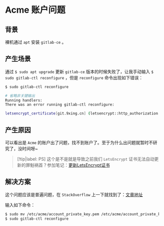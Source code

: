 # Acme 账户问题

## 背景

裸机通过 `apt` 安装 `gitlab-ce` 。

## 产生场景

通过 `$ sudo apt upgrade` 更新 `gitlab-ce` 版本的时候失败了，让我手动输入 `$ sudo gitlab-ctl reconfigure` ，但是 `reconfigure` 命令出现如下错误：

```bash
$ sudo gitlab-ctl reconfigure

# 省略非关键输出
Running handlers:
There was an error running gitlab-ctl reconfigure:

letsencrypt_certificate[git.9xing.cn] (letsencrypt::http_authorization line 6) had an error: Acme::Client::Error::AccountDoesNotExist: acme_certificate[staging] (/opt/gitlab/embedded/cookbooks/cache/cookbooks/letsencrypt/resources/certificate.rb line 41) had an error: Acme::Client::Error::AccountDoesNotExist: No account exists with the provided key
```

## 产生原因

可以看出是 `Acme` 的账户出了问题，找不到账户了。至于为什么出问题就暂时不研究了，没时间呀~

> [!tip|label: PS]
> 这个是不是就是导致之前我们 `LetsEncrypt` 证书无法自动更新的罪魁祸首？参加笔记：[更新LetsEncrypt证书](../更新LetsEncrypt证书/README.md)

## 解决方案

这个问题应该是普遍问题，在 `StackOverflow` 上一下就找到了：[文章地址](https://stackoverflow.com/questions/70633536/gitlab-ssl-certificate-error-no-account-exists)

输入如下命令：

```bash
$ sudo mv /etc/acme/account_private_key.pem /etc/acme/account_private_key.pem.backup
$ sudo gitlab-ctl reconfigure
```
